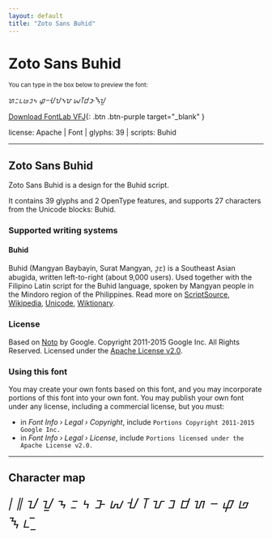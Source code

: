 ```yaml
---
layout: default
title: "Zoto Sans Buhid"
---
```


# Zoto Sans Buhid

<small>You can type in the box below to preview the font:</small>

<div contenteditable="true" class="texteditor" style="font-family: 'Zoto Sans Buhid';">
<p spellcheck="false">ᝌᝃᝑᝏᝊᝄ ᝎᝍᝇᝀᝂᝉ ᝆᝈᝋᝅᝐᝁ</p>
</div>

[Download FontLab VFJ](https://downgit.github.io/#/home?url=https://github.com/fontlabcom/getgo-fonts/blob/main/getgo-fonts/apache/zotosans/zotosans-buhid.vfj){: .btn .btn-purple target="_blank" }

license: Apache \| Font \| glyphs: 39 \| scripts: Buhid

---


## Zoto Sans Buhid

Zoto Sans Buhid is a design for the Buhid script.

It contains 39 glyphs and 2 OpenType features, and supports 27 characters from the Unicode blocks: Buhid.


### Supported writing systems


#### Buhid

Buhid (Mangyan Baybayin, Surat Mangyan, ᝊᝓᝑᝒ) is a Southeast Asian abugida, written left-to-right (about 9,000 users). Used together with the Filipino Latin script for the Buhid language, spoken by Mangyan people in the Mindoro region of the Philippines. Read more on [ScriptSource](https://scriptsource.org/scr/Buhd), [Wikipedia](https://en.wikipedia.org/wiki/ISO_15924:Buhd), [Unicode](https://www.unicode.org/versions/Unicode13.0.0/ch17.pdf#G26439), [Wiktionary](https://en.wiktionary.org/wiki/Category:Buhid_script).


### License

Based on [Noto](https://github.com/notofonts) by Google. Copyright 2011-2015 Google Inc. All Rights Reserved. Licensed under the [Apache License v2.0](https://www.apache.org/licenses/LICENSE-2.0.txt).

### Using this font

You may create your own fonts based on this font, and you may incorporate portions of this font into your own font. You may publish your own font under any license, including a commercial license, but you must:

- in _Font Info › Legal › Copyright_, include `Portions Copyright 2011-2015 Google Inc.`
- in _Font Info › Legal › License_, include `Portions licensed under the Apache License v2.0.`


---

## Character map

<div style="font-family: 'Zoto Sans Buhid'; font-size: 2em;">
᜵ ᜶ ᝀ ᝁ ᝂ ᝃ ᝄ ᝅ ᝆ ᝇ ᝈ ᝉ ᝊ ᝋ ᝌ ᝍ ᝎ ᝏ ᝐ ᝑ ᝒ ᝓ
</div>

